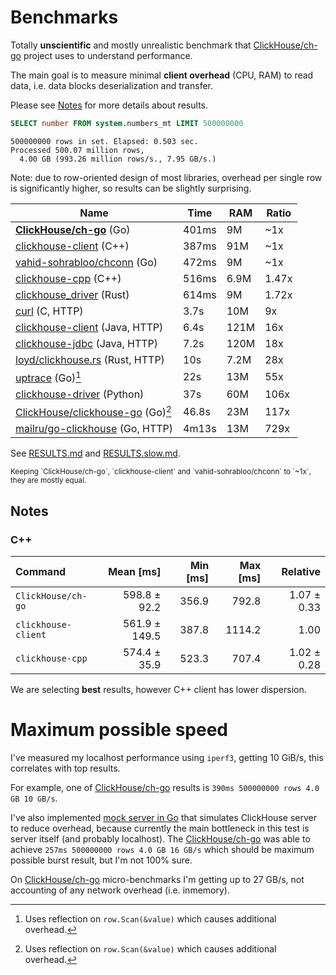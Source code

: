 # Benchmarks

Totally **unscientific** and mostly unrealistic benchmark that
[ClickHouse/ch-go][ch] project uses to understand performance.

The main goal is to measure minimal **client overhead** (CPU, RAM) to read data,
i.e. data blocks deserialization and transfer.

Please see [Notes](#Notes) for more details about results.

```sql
SELECT number FROM system.numbers_mt LIMIT 500000000
```
```
500000000 rows in set. Elapsed: 0.503 sec.
Processed 500.07 million rows,
  4.00 GB (993.26 million rows/s., 7.95 GB/s.)
```

Note: due to row-oriented design of most libraries, overhead per single row
is significantly higher, so results can be slightly surprising.


| Name                                          | Time  | RAM  | Ratio |
|-----------------------------------------------|-------|------|-------|
| **[ClickHouse/ch-go][ch]** (Go)               | 401ms | 9M   | ~1x   |
| [clickhouse-client][client] (C++)             | 387ms | 91M  | ~1x   |
| [vahid-sohrabloo/chconn][vahid] (Go)          | 472ms | 9M   | ~1x   |
| [clickhouse-cpp][cpp] (C++)                   | 516ms | 6.9M | 1.47x |
| [clickhouse_driver][rs] (Rust)                | 614ms | 9M   | 1.72x |
| [curl][curl] (C, HTTP)                        | 3.7s  | 10M  | 9x    |
| [clickhouse-client][java] (Java, HTTP)        | 6.4s  | 121M | 16x   |
| [clickhouse-jdbc][jdbc] (Java, HTTP)          | 7.2s  | 120M | 18x   |
| [loyd/clickhouse.rs][rs-http] (Rust, HTTP)    | 10s   | 7.2M | 28x   |
| [uptrace][uptrace] (Go)[^reflect]             | 22s   | 13M  | 55x   |
| [clickhouse-driver][py] (Python)              | 37s   | 60M  | 106x  |
| [ClickHouse/clickhouse-go][go] (Go)[^reflect] | 46.8s | 23M  | 117x  |
| [mailru/go-clickhouse][mail] (Go, HTTP)       | 4m13s | 13M  | 729x  |

[^reflect]: Uses reflection on `row.Scan(&value)` which causes additional overhead.

[client]:  https://clickhouse.com/docs/en/interfaces/cli/ "Native command-line client (Official)"
[ch]:      https://github.com/ClickHouse/ch-go "ClickHouse/ch-go"
[rs]:      https://github.com/datafuse-extras/clickhouse_driver "datafuse-extras/clickhouse_driver"
[rs-http]: https://github.com/loyd/clickhouse.rs "A typed client for ClickHouse (HTTP)"
[cpp]:     https://github.com/ClickHouse/clickhouse-cpp "C++ client library for ClickHouse (Official)"
[curl]:    https://github.com/curl/curl "A command-line tool for transferring data specified with URL syntax"
[vahid]:   https://github.com/vahid-sohrabloo/chconn "Low-level ClickHouse database driver for Golang"
[java]:    https://github.com/ClickHouse/clickhouse-jdbc/tree/develop/clickhouse-client "Java client for ClickHouse (Official)"
[jdbc]:    https://github.com/ClickHouse/clickhouse-jdbc/tree/develop/clickhouse-jdbc "JDBC driver for ClickHouse (Official)"
[py]:      https://github.com/mymarilyn/clickhouse-driver
[go]:      https://github.com/ClickHouse/clickhouse-go "Golang driver for ClickHouse (Official)"
[mail]:    https://github.com/mailru/go-clickhouse "Golang SQL database driver (HTTP, TSV format)"
[uptrace]: https://github.com/uptrace/go-clickhouse "ClickHouse client for Go 1.18+ (Uptrace)"

See [RESULTS.md](./RESULTS.md) and [RESULTS.slow.md](./RESULTS.slow.md).

<sub>
Keeping `ClickHouse/ch-go`, `clickhouse-client` and `vahid-sohrabloo/chconn` to `~1x`, they are mostly equal.
</sub>

## Notes

### C++

| Command             |     Mean [ms] | Min [ms] | Max [ms] |    Relative |
|:--------------------|--------------:|---------:|---------:|------------:|
| `ClickHouse/ch-go`  |  598.8 ± 92.2 |    356.9 |    792.8 | 1.07 ± 0.33 |
| `clickhouse-client` | 561.9 ± 149.5 |    387.8 |   1114.2 |        1.00 |
| `clickhouse-cpp`    |  574.4 ± 35.9 |    523.3 |    707.4 | 1.02 ± 0.28 |


We are selecting **best** results, however C++ client has lower dispersion.

# Maximum possible speed

I've measured my localhost performance using `iperf3`, getting 10 GiB/s,
this correlates with top results.

For example, one of [ClickHouse/ch-go][ch] results is `390ms 500000000 rows 4.0 GB 10 GB/s`.

I've also implemented [mock server in Go](https://github.com/ClickHouse/ch-go/blob/main/internal/cmd/ch-bench-server/main.go) that simulates ClickHouse server to reduce
overhead, because currently the main bottleneck in this test is server itself (and probably localhost).
The [ClickHouse/ch-go][ch]  was able
to achieve `257ms 500000000 rows 4.0 GB 16 GB/s` which should be maximum
possible burst result, but I'm not 100% sure.

On [ClickHouse/ch-go][ch] micro-benchmarks I'm getting up to 27 GB/s, not accounting of any
network overhead (i.e. inmemory).
